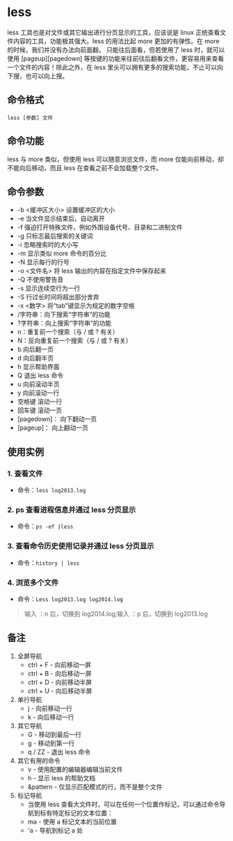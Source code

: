 # less

less 工具也是对文件或其它输出进行分页显示的工具，应该说是 linux 正统查看文件内容的工具，功能极其强大。less 的用法比起 more 更加的有弹性。在 more 的时候，我们并没有办法向前面翻， 只能往后面看，但若使用了 less 时，就可以使用 [pageup][pagedown] 等按键的功能来往前往后翻看文件，更容易用来查看一个文件的内容！除此之外，在 less 里头可以拥有更多的搜索功能，不止可以向下搜，也可以向上搜。

## 命令格式

`less [参数] 文件`

## 命令功能

less 与 more 类似，但使用 less 可以随意浏览文件，而 more 仅能向前移动，却不能向后移动，而且 less 在查看之前不会加载整个文件。

## 命令参数

- -b <缓冲区大小> 设置缓冲区的大小
- -e 当文件显示结束后，自动离开
- -f 强迫打开特殊文件，例如外围设备代号、目录和二进制文件
- -g 只标志最后搜索的关键词
- -i 忽略搜索时的大小写
- -m 显示类似 more 命令的百分比
- -N 显示每行的行号
- -o <文件名> 将 less 输出的内容在指定文件中保存起来
- -Q 不使用警告音
- -s 显示连续空行为一行
- -S 行过长时间将超出部分舍弃
- -x <数字> 将“tab”键显示为规定的数字空格
- /字符串：向下搜索“字符串”的功能
- ?字符串：向上搜索“字符串”的功能
- n：重复前一个搜索（与 / 或 ? 有关）
- N：反向重复前一个搜索（与 / 或 ? 有关）
- b 向后翻一页
- d 向后翻半页
- h 显示帮助界面
- Q 退出 less 命令
- u 向前滚动半页
- y 向前滚动一行
- 空格键 滚动一行
- 回车键 滚动一页
- [pagedown]： 向下翻动一页
- [pageup]： 向上翻动一页

## 使用实例

### 1. 查看文件

- 命令：`less log2013.log`

### 2. ps 查看进程信息并通过 less 分页显示

- 命令：`ps -ef |less`

### 3. 查看命令历史使用记录并通过 less 分页显示

- 命令：`history | less`

### 4. 浏览多个文件

- 命令：`Less log2013.log log2014.log`

> 输入 ：n 后，切换到 log2014.log;输入 ：p 后，切换到 log2013.log

## 备注

1. 全屏导航
   - ctrl + F - 向前移动一屏
   - ctrl + B - 向后移动一屏
   - ctrl + D - 向前移动半屏
   - ctrl + U - 向后移动半屏
2. 单行导航
   - j - 向前移动一行
   - k - 向后移动一行
3. 其它导航
   - G - 移动到最后一行
   - g - 移动到第一行
   - q / ZZ - 退出 less 命令
4. 其它有用的命令
   - v - 使用配置的编辑器编辑当前文件
   - h - 显示 less 的帮助文档
   - &pattern - 仅显示匹配模式的行，而不是整个文件
5. 标记导航
   - 当使用 less 查看大文件时，可以在任何一个位置作标记，可以通过命令导航到标有特定标记的文本位置：
   - ma - 使用 a 标记文本的当前位置
   - 'a - 导航到标记 a 处
